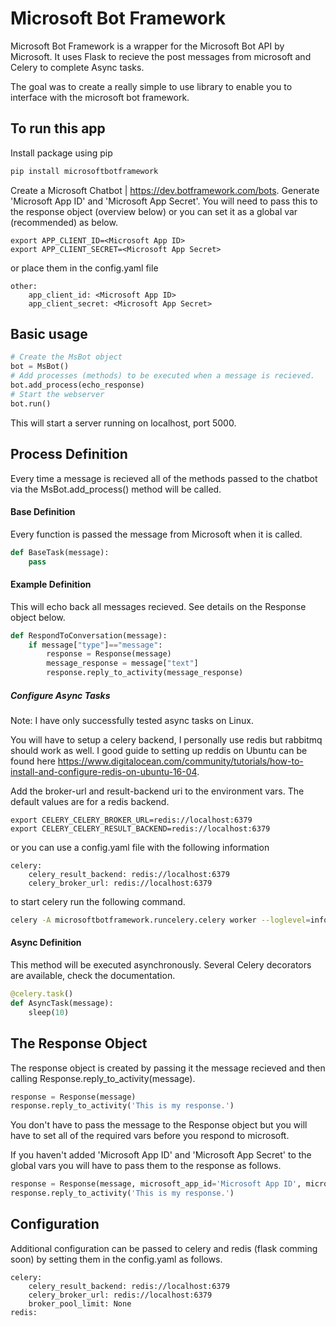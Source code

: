 # Microsoft Bot Framework
Microsoft Bot Framework is a wrapper for the Microsoft Bot API by Microsoft. It uses Flask to recieve the post messages from microsoft and Celery to complete Async tasks.

The goal was to create a really simple to use library to enable you to interface with the microsoft bot framework.

## To run this app
Install package using pip
```sh
pip install microsoftbotframework
```
Create a Microsoft Chatbot | https://dev.botframework.com/bots. Generate 'Microsoft App ID' and 'Microsoft App Secret'. You will need to pass this to the response object (overview below) or you can set it as a global var (recommended) as below.
```
export APP_CLIENT_ID=<Microsoft App ID>
export APP_CLIENT_SECRET=<Microsoft App Secret>
```
or place them in the config.yaml file
```
other:
    app_client_id: <Microsoft App ID>
    app_client_secret: <Microsoft App Secret>
```

## Basic usage
```Python
# Create the MsBot object
bot = MsBot()
# Add processes (methods) to be executed when a message is recieved.
bot.add_process(echo_response)
# Start the webserver
bot.run()
```
This will start a server running on localhost, port 5000. 
## Process Definition
Every time a message is recieved all of the methods passed to the chatbot via the MsBot.add_process() method will be called.
#### Base Definition
Every function is passed the message from Microsoft when it is called.
```python
def BaseTask(message):
    pass
``` 
#### Example Definition
This will echo back all messages recieved. See details on the Response object below.
```python
def RespondToConversation(message):
    if message["type"]=="message":
        response = Response(message)
        message_response = message["text"]
        response.reply_to_activity(message_response)
```
##### Configure Async Tasks
Note: I have only successfully tested async tasks on Linux.

You will have to setup a celery backend, I personally use redis but rabbitmq should work as well. I good guide to setting up reddis on Ubuntu can be found here https://www.digitalocean.com/community/tutorials/how-to-install-and-configure-redis-on-ubuntu-16-04.

Add the broker-url and result-backend uri to the environment vars. The default values are for a redis backend.
```
export CELERY_CELERY_BROKER_URL=redis://localhost:6379
export CELERY_CELERY_RESULT_BACKEND=redis://localhost:6379
```
or you can use a config.yaml file with the following information
```
celery:
    celery_result_backend: redis://localhost:6379
    celery_broker_url: redis://localhost:6379
```
to start celery run the following command.
```sh
celery -A microsoftbotframework.runcelery.celery worker --loglevel=info
```
#### Async Definition
This method will be executed asynchronously. Several Celery decorators are available, check the documentation.
```python
@celery.task()
def AsyncTask(message):
    sleep(10)
```
## The Response Object
The response object is created by passing it the message recieved and then calling Response.reply_to_activity(message).
```python
response = Response(message)
response.reply_to_activity('This is my response.')
```
You don't have to pass the message to the Response object but you will have to set all of the required vars before you respond to microsoft.
 
If you haven't added 'Microsoft App ID' and 'Microsoft App Secret' to the global vars you will have to pass them to the response as follows.
```python
response = Response(message, microsoft_app_id='Microsoft App ID', microsoft_app_secret='Microsoft App Secret')
response.reply_to_activity('This is my response.')
```
## Configuration
Additional configuration can be passed to celery and redis (flask comming soon) by setting them in the config.yaml as follows.
```
celery:
    celery_result_backend: redis://localhost:6379
    celery_broker_url: redis://localhost:6379
    broker_pool_limit: None
redis:
    
```